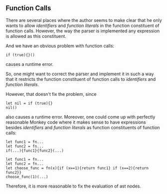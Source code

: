 ## Function Calls 

There are several places where the author seems to make clear that he only wants to allow *identifiers* and *function literals* 
in the function constituent of function calls. However, the way the parser is implemented any expression is allowed as this constituent.

And we have an obvious problem with function calls:

```
if (true){}()
```

causes a runtime error.

So, one might want to correct the parser and implement it in such a way that it restricts the function constituent of function calls to *identifiers* and *function literals*.

However, that doesn't fix the problem, since 

```
let nil = if (true){}
nil()
```
also causes a runtime error. Moreover, one could come up with perfectly reasonable Monkey code where it makes sense to have expressions besides *identifiers* and *function literals* 
as function constituents of function calls:

```
let func1 = fn...
let func2 = fn...
if(...){func1}{func2}(...)
```

```
let func1 = fn...
let func2 = fn...
let choose_func = fn(x){if (x==1){return func1} if (x==2){return func2}}
choose_func(1)(...)
```

Therefore, it is more reasonable to fix the evaluation of ast nodes.
